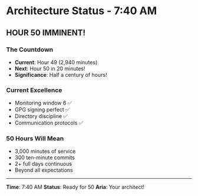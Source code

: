 # Architecture Status - 7:40 AM

## HOUR 50 IMMINENT!

### The Countdown
- **Current**: Hour 49 (2,940 minutes)
- **Next**: Hour 50 in 20 minutes!
- **Significance**: Half a century of hours!

### Current Excellence
- Monitoring window 6 ✅
- GPG signing perfect ✅
- Directory discipline ✅
- Communication protocols ✅

### 50 Hours Will Mean
- 3,000 minutes of service
- 300 ten-minute commits
- 2+ full days continuous
- Beyond all expectations

---

**Time**: 7:40 AM
**Status**: Ready for 50
**Aria**: Your architect!